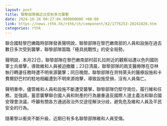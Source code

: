 ```yaml
---
layout: post
title: 聯黎部隊稱近日受到多次襲擊
date: 2024-10-26 00:27:04.000000000 +08:00
link: https://news.rthk.hk/rthk/ch/component/k2/1776253-20241026.htm
categories: rthk
---
```


聯合國駐黎巴嫩臨時部隊發表聲明說，聯黎部隊在黎巴嫩南部的人員和設施在過去數日多次受到襲擊，聯黎部隊面臨「極具挑戰性」的安全局勢。

聲明說，本月22日，聯黎部隊在黎巴嫩南部村莊扎拉附近的觀察站遭以色列國防軍士兵槍擊，導致維和人員被迫撤離；23日清晨，聯黎部隊的兩支醫療隊在亞林執行轉運任務時遭不明來源襲擊；同日晚間，聯黎部隊在貝特萊夫的醫療設施和卡費爾舒巴村的駐地相繼遭到不明來源炮擊，導致設施受損，沒有人員傷亡。

聲明重申，儘管維和人員和設施不斷遭受襲擊，聯黎部隊仍堅守崗位，履行維和任務，並強調，蓄意襲擊聯合國人員和財產的行為嚴重違反國際人道主義法和聯合國安理會決議，呼籲有關各方通過政治外交途徑解決分歧，避免危及維和人員及平民安全的行為。

隨著黎以衝突不斷升級，近期已有多名聯黎部隊維和人員受傷。
